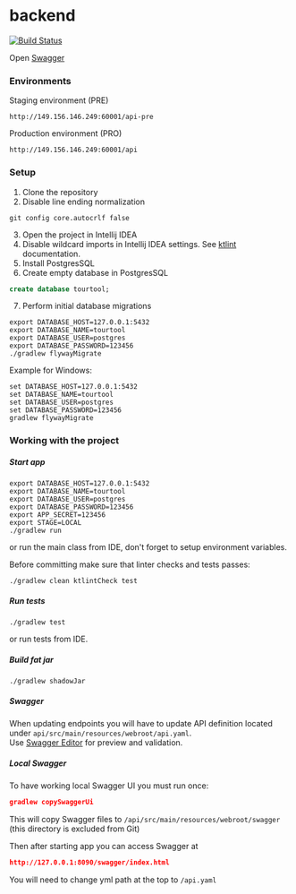 # backend
[![Build Status](http://149.156.146.249:60001/jenkins/job/backend/job/master/badge/icon?style=flat-square)](http://149.156.146.249:60001/jenkins/job/backend/job/master/)

Open [Swagger](http://149.156.146.249:60001/api/swagger/index.html)

### Environments

Staging environment (PRE)
```
http://149.156.146.249:60001/api-pre
```

Production environment (PRO)
```
http://149.156.146.249:60001/api
```


### Setup

1. Clone the repository
2. Disable line ending normalization
```
git config core.autocrlf false
```
3. Open the project in Intellij IDEA
4. Disable wildcard imports in Intellij IDEA settings. See [ktlint](https://github.com/pinterest/ktlint#option-3) documentation. 
5. Install PostgresSQL
6. Create empty database in PostgresSQL
```sql
create database tourtool;
```
7. Perform initial database migrations
```
export DATABASE_HOST=127.0.0.1:5432
export DATABASE_NAME=tourtool
export DATABASE_USER=postgres
export DATABASE_PASSWORD=123456
./gradlew flywayMigrate
```

Example for Windows:
```
set DATABASE_HOST=127.0.0.1:5432
set DATABASE_NAME=tourtool
set DATABASE_USER=postgres
set DATABASE_PASSWORD=123456
gradlew flywayMigrate
```

### Working with the project

##### Start app
```
export DATABASE_HOST=127.0.0.1:5432
export DATABASE_NAME=tourtool
export DATABASE_USER=postgres
export DATABASE_PASSWORD=123456
export APP_SECRET=123456
export STAGE=LOCAL
./gradlew run
```
or run the main class from IDE, don't forget to setup environment variables.

Before committing make sure that linter checks and tests passes:
```
./gradlew clean ktlintCheck test
```

##### Run tests
```
./gradlew test
```
or run tests from IDE.

##### Build fat jar
```
./gradlew shadowJar
```

##### Swagger  
When updating endpoints you will have to update API definition
located under `api/src/main/resources/webroot/api.yaml`.  
Use [Swagger Editor](https://editor.swagger.io/) for preview and validation.

##### Local Swagger

To have working local Swagger UI you must run once:
```json
gradlew copySwaggerUi
```
This will copy Swagger files to `/api/src/main/resources/webroot/swagger` 
(this directory is excluded from Git)

Then after starting app you can access Swagger at
```json
http://127.0.0.1:8090/swagger/index.html
```
You will need to change yml path at the top to `/api.yaml`

